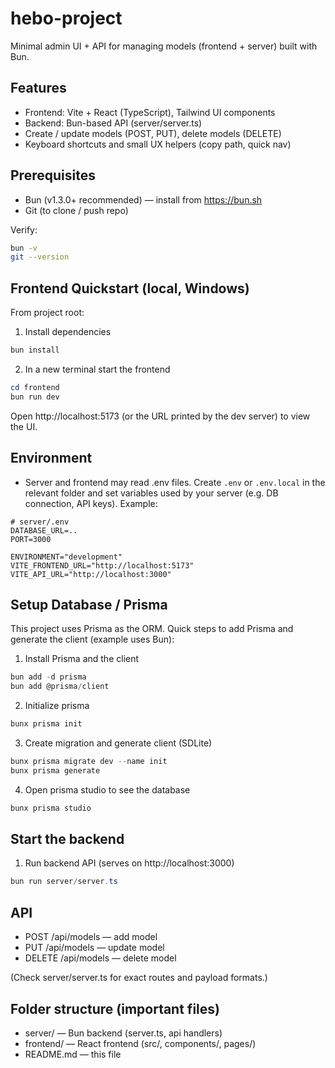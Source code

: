 # hebo-project

Minimal admin UI + API for managing models (frontend + server) built with Bun.

## Features

- Frontend: Vite + React (TypeScript), Tailwind UI components
- Backend: Bun-based API (server/server.ts)
- Create / update models (POST, PUT), delete models (DELETE)
- Keyboard shortcuts and small UX helpers (copy path, quick nav)

## Prerequisites

- Bun (v1.3.0+ recommended) — install from https://bun.sh
- Git (to clone / push repo)

Verify:

```bash
bun -v
git --version
```

## Frontend Quickstart (local, Windows)

From project root:

1. Install dependencies

```powershell
bun install
```

2. In a new terminal start the frontend

```powershell
cd frontend
bun run dev
```

Open http://localhost:5173 (or the URL printed by the dev server) to view the UI.

## Environment

- Server and frontend may read .env files. Create `.env` or `.env.local` in the relevant folder and set variables used by your server (e.g. DB connection, API keys). Example:

```
# server/.env
DATABASE_URL=..
PORT=3000

ENVIRONMENT="development"
VITE_FRONTEND_URL="http://localhost:5173"
VITE_API_URL="http://localhost:3000"
```

## Setup Database / Prisma

This project uses Prisma as the ORM. Quick steps to add Prisma and generate the client (example uses Bun):

1. Install Prisma and the client

```powershell
bun add -d prisma
bun add @prisma/client
```

2. Initialize prisma

```powershell
bunx prisma init
```

3. Create migration and generate client (SDLite)

```powershell
bunx prisma migrate dev --name init
bunx prisma generate
```

4. Open prisma studio to see the database

```powershell
bunx prisma studio
```

## Start the backend

1. Run backend API (serves on http://localhost:3000)

```powershell
bun run server/server.ts
```

## API

- POST /api/models — add model
- PUT /api/models — update model
- DELETE /api/models — delete model

(Check server/server.ts for exact routes and payload formats.)

## Folder structure (important files)

- server/ — Bun backend (server.ts, api handlers)
- frontend/ — React frontend (src/, components/, pages/)
- README.md — this file
